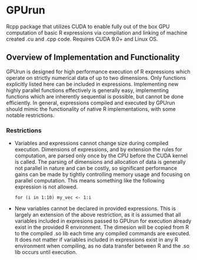 # GPUrun
Rcpp package that utilizes CUDA to enable fully out of the box GPU computation of basic R expressions via compilation and linking of machine created .cu and .cpp code.  Requires CUDA 9.0+ and Linux OS.

## Overview of Implementation and Functionality
GPUrun is designed for high performance execution of R expressions which operate on strictly numerical data of up to two dimensions.  Only functions explicitly listed here can be included in expressions.  Implementing new highly parallel functions effectively is generally easy, implementing functions which are inherently sequential is possible, but cannot be done efficiently.  In general, expressions compiled and executed by GPUrun should mimic the functionality of native R implementations, with some notable restrictions.

### Restrictions
- Variables and expressions cannot change size during compiled execution.  Dimensions of expressions, and by extension the rules for computation, are parsed only once by the CPU before the CUDA kernel is called. The parsing of dimensions and allocation of data is generally not parallel in nature and can be costly, so significant performance gains can be made by tightly controlling memory usage and focusing on parallel computation.  This means something like the following expression is not allowed.

    `for (i in 1:10) my_vec <- 1:i`
  
- New variables cannot be declared in provided expressions.  This is largely an extension of the above restriction, as it is assumed that all variables included in expresions passed to GPUrun for execution already exist in the provided R environment.  The dimesion will be copied from R to the compiled .so lib each time any compiled commands are executed.  It does not matter if variables included in expressions exist in any R environment when compiling, as no data transfer between R and the .so lib occurs until execution.
